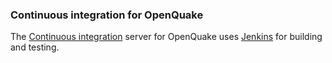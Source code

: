 ### Continuous integration for OpenQuake 

The [Continuous integration](http://ci.openquake.org) server for OpenQuake uses [Jenkins](http://jenkins-ci.org/) for building and testing.